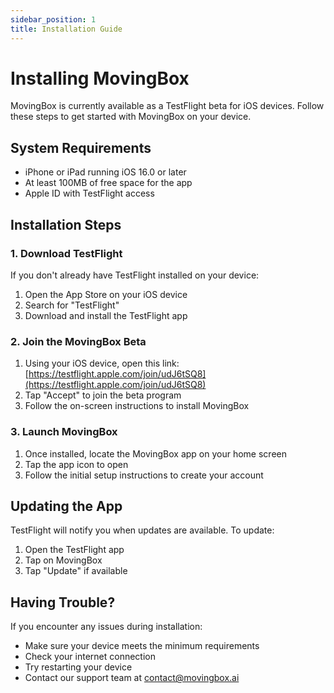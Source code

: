 ```yaml
---
sidebar_position: 1
title: Installation Guide
---
```


# Installing MovingBox

MovingBox is currently available as a TestFlight beta for iOS devices. Follow these steps to get started with MovingBox on your device.

## System Requirements

- iPhone or iPad running iOS 16.0 or later
- At least 100MB of free space for the app
- Apple ID with TestFlight access

## Installation Steps

### 1. Download TestFlight

If you don't already have TestFlight installed on your device:

1. Open the App Store on your iOS device
2. Search for "TestFlight"
3. Download and install the TestFlight app

### 2. Join the MovingBox Beta

1. Using your iOS device, open this link: [https://testflight.apple.com/join/udJ6tSQ8](https://testflight.apple.com/join/udJ6tSQ8)
2. Tap "Accept" to join the beta program
3. Follow the on-screen instructions to install MovingBox

### 3. Launch MovingBox

1. Once installed, locate the MovingBox app on your home screen
2. Tap the app icon to open
3. Follow the initial setup instructions to create your account

## Updating the App

TestFlight will notify you when updates are available. To update:

1. Open the TestFlight app
2. Tap on MovingBox
3. Tap "Update" if available

## Having Trouble?

If you encounter any issues during installation:

- Make sure your device meets the minimum requirements
- Check your internet connection
- Try restarting your device
- Contact our support team at [contact@movingbox.ai](mailto:contact@movingbox.ai)